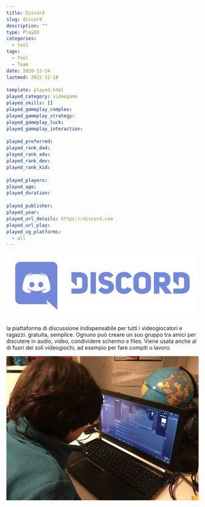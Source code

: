 ```yaml
---
title: Discord
slug: discord
description: ""
type: PlayED
categories:
  - tool
tags:
  - Tool
  - Team
date: 2020-12-14
lastmod: 2022-12-18

template: played.html
played_category: videogame
played_skills: []
played_gameplay_complex: 
played_gameplay_strategy: 
played_gameplay_luck: 
played_gameplay_interaction: 

played_preferred: 
played_rank_dad: 
played_rank_edu: 
played_rank_dev: 
played_rank_kid: 

played_players: 
played_age: 
played_duration: 

played_publisher: 
played_year: 
played_url_details: https://discord.com
played_url_play: 
played_vg_platforms:
  - all
---
```


![](../../assets/img/played/videogame/discord_logo.webp)

la piattaforma di discussione indispensabile per tutti i videogiocatori e ragazzi. gratuita, semplice.
Ognuno può creare un suo gruppo tra amici per discutere in audio, video, condividere schermo e files.
Viene usata anche al di fuori dei soli videogiochi, ad esempio per fare compiti o lavoro.

![](../../assets/img/played/videogame/discord_fabio.webp)

